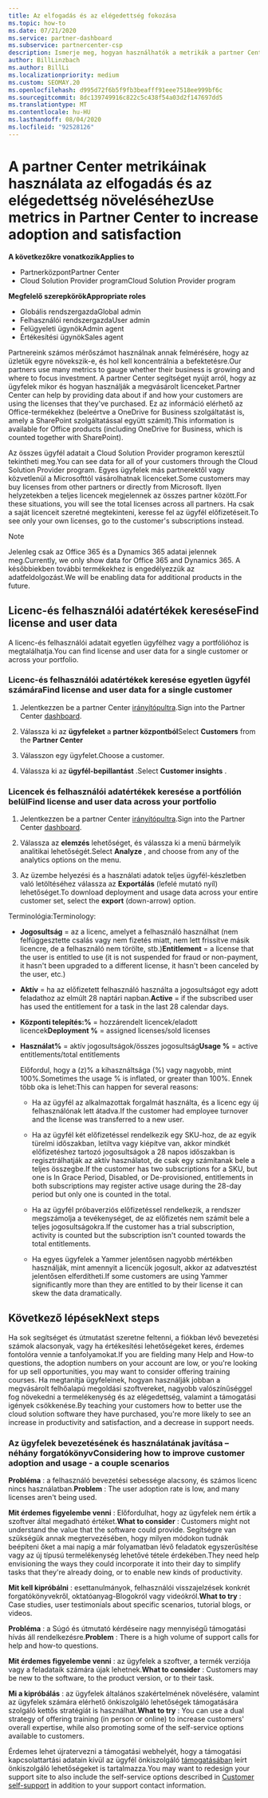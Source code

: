 ```yaml
---
title: Az elfogadás és az elégedettség fokozása
ms.topic: how-to
ms.date: 07/21/2020
ms.service: partner-dashboard
ms.subservice: partnercenter-csp
description: Ismerje meg, hogyan használhatók a metrikák a partner Centerben. A metrikák megmutatják, hogy az üzlet egyre növekszik-e, hogyan használják az ügyfelek a licenceket, és hol kell összpontosítaniuk a beruházásokra.
author: BillLinzbach
ms.author: BillLi
ms.localizationpriority: medium
ms.custom: SEOMAY.20
ms.openlocfilehash: d995d72f6b5f9fb3beafff91eee7518ee999bf6c
ms.sourcegitcommit: 8dc139749916c822c5c438f54a03d2f147697dd5
ms.translationtype: MT
ms.contentlocale: hu-HU
ms.lasthandoff: 08/04/2020
ms.locfileid: "92528126"
---
```

# <a name="use-metrics-in-partner-center-to-increase-adoption-and-satisfaction"></a><span data-ttu-id="a000f-104">A partner Center metrikáinak használata az elfogadás és az elégedettség növeléséhez</span><span class="sxs-lookup"><span data-stu-id="a000f-104">Use metrics in Partner Center to increase adoption and satisfaction</span></span>

<span data-ttu-id="a000f-105">**A következőkre vonatkozik**</span><span class="sxs-lookup"><span data-stu-id="a000f-105">**Applies to**</span></span>

- <span data-ttu-id="a000f-106">Partnerközpont</span><span class="sxs-lookup"><span data-stu-id="a000f-106">Partner Center</span></span>
- <span data-ttu-id="a000f-107">Cloud Solution Provider program</span><span class="sxs-lookup"><span data-stu-id="a000f-107">Cloud Solution Provider program</span></span>

<span data-ttu-id="a000f-108">**Megfelelő szerepkörök**</span><span class="sxs-lookup"><span data-stu-id="a000f-108">**Appropriate roles**</span></span>

- <span data-ttu-id="a000f-109">Globális rendszergazda</span><span class="sxs-lookup"><span data-stu-id="a000f-109">Global admin</span></span>
- <span data-ttu-id="a000f-110">Felhasználói rendszergazda</span><span class="sxs-lookup"><span data-stu-id="a000f-110">User admin</span></span>
- <span data-ttu-id="a000f-111">Felügyeleti ügynök</span><span class="sxs-lookup"><span data-stu-id="a000f-111">Admin agent</span></span>
- <span data-ttu-id="a000f-112">Értékesítési ügynök</span><span class="sxs-lookup"><span data-stu-id="a000f-112">Sales agent</span></span>

<span data-ttu-id="a000f-113">Partnereink számos mérőszámot használnak annak felmérésére, hogy az üzletük egyre növekszik-e, és hol kell koncentrálnia a befektetésre.</span><span class="sxs-lookup"><span data-stu-id="a000f-113">Our partners use many metrics to gauge whether their business is growing and where to focus investment.</span></span> <span data-ttu-id="a000f-114">A partner Center segítséget nyújt arról, hogy az ügyfelek mikor és hogyan használják a megvásárolt licenceket.</span><span class="sxs-lookup"><span data-stu-id="a000f-114">Partner Center can help by providing data about if and how your customers are using the licenses that they've purchased.</span></span> <span data-ttu-id="a000f-115">Ez az információ elérhető az Office-termékekhez (beleértve a OneDrive for Business szolgáltatást is, amely a SharePoint szolgáltatással együtt számít).</span><span class="sxs-lookup"><span data-stu-id="a000f-115">This information is available for Office products (including OneDrive for Business, which is counted together with SharePoint).</span></span>

<span data-ttu-id="a000f-116">Az összes ügyfél adatait a Cloud Solution Provider programon keresztül tekintheti meg.</span><span class="sxs-lookup"><span data-stu-id="a000f-116">You can see data for all of your customers through the Cloud Solution Provider program.</span></span> <span data-ttu-id="a000f-117">Egyes ügyfelek más partnerektől vagy közvetlenül a Microsofttól vásárolhatnak licenceket.</span><span class="sxs-lookup"><span data-stu-id="a000f-117">Some customers may buy licenses from other partners or directly from Microsoft.</span></span> <span data-ttu-id="a000f-118">Ilyen helyzetekben a teljes licencek megjelennek az összes partner között.</span><span class="sxs-lookup"><span data-stu-id="a000f-118">For these situations, you will see the total licenses across all partners.</span></span> <span data-ttu-id="a000f-119">Ha csak a saját licenceit szeretné megtekinteni, keresse fel az ügyfél előfizetéseit.</span><span class="sxs-lookup"><span data-stu-id="a000f-119">To see only your own licenses, go to the customer's subscriptions instead.</span></span>

> [!NOTE]  
> <span data-ttu-id="a000f-120">Jelenleg csak az Office 365 és a Dynamics 365 adatai jelennek meg.</span><span class="sxs-lookup"><span data-stu-id="a000f-120">Currently, we only show data for Office 365 and Dynamics 365.</span></span> <span data-ttu-id="a000f-121">A későbbiekben további termékekhez is engedélyezzük az adatfeldolgozást.</span><span class="sxs-lookup"><span data-stu-id="a000f-121">We will be enabling data for additional products in the future.</span></span>

## <a name="find-license-and-user-data"></a><span data-ttu-id="a000f-122">Licenc-és felhasználói adatértékek keresése</span><span class="sxs-lookup"><span data-stu-id="a000f-122">Find license and user data</span></span>

<span data-ttu-id="a000f-123">A licenc-és felhasználói adatait egyetlen ügyfélhez vagy a portfólióhoz is megtalálhatja.</span><span class="sxs-lookup"><span data-stu-id="a000f-123">You can find license and user data for a single customer or across your portfolio.</span></span>

### <a name="find-license-and-user-data-for-a-single-customer"></a><span data-ttu-id="a000f-124">Licenc-és felhasználói adatértékek keresése egyetlen ügyfél számára</span><span class="sxs-lookup"><span data-stu-id="a000f-124">Find license and user data for a single customer</span></span>

1. <span data-ttu-id="a000f-125">Jelentkezzen be a partner Center [irányítópultra](https://partner.microsoft.com/dashboard).</span><span class="sxs-lookup"><span data-stu-id="a000f-125">Sign into the Partner Center [dashboard](https://partner.microsoft.com/dashboard).</span></span>

2. <span data-ttu-id="a000f-126">Válassza ki az **ügyfeleket** a **partner központból**</span><span class="sxs-lookup"><span data-stu-id="a000f-126">Select **Customers** from the **Partner Center**</span></span>

3. <span data-ttu-id="a000f-127">Válasszon egy ügyfelet.</span><span class="sxs-lookup"><span data-stu-id="a000f-127">Choose a customer.</span></span>

4. <span data-ttu-id="a000f-128">Válassza ki az **ügyfél-bepillantást** .</span><span class="sxs-lookup"><span data-stu-id="a000f-128">Select **Customer insights** .</span></span>

### <a name="find-license-and-user-data-across-your-portfolio"></a><span data-ttu-id="a000f-129">Licencek és felhasználói adatértékek keresése a portfólión belül</span><span class="sxs-lookup"><span data-stu-id="a000f-129">Find license and user data across your portfolio</span></span>

1. <span data-ttu-id="a000f-130">Jelentkezzen be a partner Center [irányítópultra](https://partner.microsoft.com/dashboard).</span><span class="sxs-lookup"><span data-stu-id="a000f-130">Sign into the Partner Center [dashboard](https://partner.microsoft.com/dashboard).</span></span>

2. <span data-ttu-id="a000f-131">Válassza az **elemzés** lehetőséget, és válassza ki a menü bármelyik analitikai lehetőségét.</span><span class="sxs-lookup"><span data-stu-id="a000f-131">Select **Analyze** , and choose from any of the analytics options on the menu.</span></span>

3. <span data-ttu-id="a000f-132">Az üzembe helyezési és a használati adatok teljes ügyfél-készletben való letöltéséhez válassza az **Exportálás** (lefelé mutató nyíl) lehetőséget.</span><span class="sxs-lookup"><span data-stu-id="a000f-132">To download deployment and usage data across your entire customer set, select the **export** (down-arrow) option.</span></span>

<span data-ttu-id="a000f-133">Terminológia:</span><span class="sxs-lookup"><span data-stu-id="a000f-133">Terminology:</span></span>

- <span data-ttu-id="a000f-134">**Jogosultság** = az a licenc, amelyet a felhasználó használhat (nem felfüggesztette csalás vagy nem fizetés miatt, nem lett frissítve másik licencre, de a felhasználó nem törölte, stb.)</span><span class="sxs-lookup"><span data-stu-id="a000f-134">**Entitlement** = a license that the user is entitled to use (it is not suspended for fraud or non-payment, it hasn't been upgraded to a different license, it hasn't been canceled by the user, etc.)</span></span>

- <span data-ttu-id="a000f-135">**Aktív** = ha az előfizetett felhasználó használta a jogosultságot egy adott feladathoz az elmúlt 28 naptári napban.</span><span class="sxs-lookup"><span data-stu-id="a000f-135">**Active** = if the subscribed user has used the entitlement for a task in the last 28 calendar days.</span></span>

- <span data-ttu-id="a000f-136">**Központi telepítés:%** = hozzárendelt licencek/eladott licencek</span><span class="sxs-lookup"><span data-stu-id="a000f-136">**Deployment %** = assigned licenses/sold licenses</span></span>

- <span data-ttu-id="a000f-137">**Használat%** = aktív jogosultságok/összes jogosultság</span><span class="sxs-lookup"><span data-stu-id="a000f-137">**Usage %** = active entitlements/total entitlements</span></span>

   <span data-ttu-id="a000f-138">Előfordul, hogy a (z)% a kihasználtsága (%) vagy nagyobb, mint 100%.</span><span class="sxs-lookup"><span data-stu-id="a000f-138">Sometimes the usage % is inflated, or greater than 100%.</span></span> <span data-ttu-id="a000f-139">Ennek több oka is lehet:</span><span class="sxs-lookup"><span data-stu-id="a000f-139">This can happen for several reasons:</span></span>

  - <span data-ttu-id="a000f-140">Ha az ügyfél az alkalmazottak forgalmát használta, és a licenc egy új felhasználónak lett átadva.</span><span class="sxs-lookup"><span data-stu-id="a000f-140">If the customer had employee turnover and the license was transferred to a new user.</span></span>

  - <span data-ttu-id="a000f-141">Ha az ügyfél két előfizetéssel rendelkezik egy SKU-hoz, de az egyik türelmi időszakban, letiltva vagy kiépítve van, akkor mindkét előfizetéshez tartozó jogosultságok a 28 napos időszakban is regisztrálhatják az aktív használatot, de csak egy számítanak bele a teljes összegbe.</span><span class="sxs-lookup"><span data-stu-id="a000f-141">If the customer has two subscriptions for a SKU, but one is In Grace Period, Disabled, or De-provisioned, entitlements in both subscriptions may register active usage during the 28-day period but only one is counted in the total.</span></span>

  - <span data-ttu-id="a000f-142">Ha az ügyfél próbaverziós előfizetéssel rendelkezik, a rendszer megszámolja a tevékenységet, de az előfizetés nem számít bele a teljes jogosultságokra.</span><span class="sxs-lookup"><span data-stu-id="a000f-142">If the customer has a trial subscription, activity is counted but the subscription isn't counted towards the total entitlements.</span></span>

  - <span data-ttu-id="a000f-143">Ha egyes ügyfelek a Yammer jelentősen nagyobb mértékben használják, mint amennyit a licencük jogosult, akkor az adatvesztést jelentősen elferdítheti.</span><span class="sxs-lookup"><span data-stu-id="a000f-143">If some customers are using Yammer significantly more than they are entitled to by their license it can skew the data dramatically.</span></span>

## <a name="next-steps"></a><span data-ttu-id="a000f-144">Következő lépések</span><span class="sxs-lookup"><span data-stu-id="a000f-144">Next steps</span></span>

<span data-ttu-id="a000f-145">Ha sok segítséget és útmutatást szeretne feltenni, a fiókban lévő bevezetési számok alacsonyak, vagy ha értékesítési lehetőségeket keres, érdemes fontolóra vennie a tanfolyamokat.</span><span class="sxs-lookup"><span data-stu-id="a000f-145">If you are fielding many Help and How-to questions, the adoption numbers on your account are low, or you're looking for up sell opportunities, you may want to consider offering training courses.</span></span> <span data-ttu-id="a000f-146">Ha megtanítja ügyfeleinek, hogyan használják jobban a megvásárolt felhőalapú megoldási szoftvereket, nagyobb valószínűséggel fog növekedni a termelékenység és az elégedettség, valamint a támogatási igények csökkenése.</span><span class="sxs-lookup"><span data-stu-id="a000f-146">By teaching your customers how to better use the cloud solution software they have purchased, you're more likely to see an increase in productivity and satisfaction, and a decrease in support needs.</span></span>

### <a name="considering-how-to-improve-customer-adoption-and-usage---a-couple-scenarios"></a><span data-ttu-id="a000f-147">Az ügyfelek bevezetésének és használatának javítása – néhány forgatókönyv</span><span class="sxs-lookup"><span data-stu-id="a000f-147">Considering how to improve customer adoption and usage - a couple scenarios</span></span>

<span data-ttu-id="a000f-148">**Probléma** : a felhasználó bevezetési sebessége alacsony, és számos licenc nincs használatban.</span><span class="sxs-lookup"><span data-stu-id="a000f-148">**Problem** : The user adoption rate is low, and many licenses aren't being used.</span></span>

<span data-ttu-id="a000f-149">**Mit érdemes figyelembe venni** : Előfordulhat, hogy az ügyfelek nem értik a szoftver által megadható értéket.</span><span class="sxs-lookup"><span data-stu-id="a000f-149">**What to consider** : Customers might not understand the value that the software could provide.</span></span> <span data-ttu-id="a000f-150">Segítségre van szükségük annak megtervezésében, hogy milyen módokon tudnák beépíteni őket a mai napig a már folyamatban lévő feladatok egyszerűsítése vagy az új típusú termelékenység lehetővé tétele érdekében.</span><span class="sxs-lookup"><span data-stu-id="a000f-150">They need help envisioning the ways they could incorporate it into their day to simplify tasks that they're already doing, or to enable new kinds of productivity.</span></span>

<span data-ttu-id="a000f-151">**Mit kell kipróbálni** : esettanulmányok, felhasználói visszajelzések konkrét forgatókönyvekről, oktatóanyag-Blogokról vagy videókról.</span><span class="sxs-lookup"><span data-stu-id="a000f-151">**What to try** : Case studies, user testimonials about specific scenarios, tutorial blogs, or videos.</span></span>

<span data-ttu-id="a000f-152">**Probléma** : a Súgó és útmutató kérdéseire nagy mennyiségű támogatási hívás áll rendelkezésre.</span><span class="sxs-lookup"><span data-stu-id="a000f-152">**Problem** : There is a high volume of support calls for help and how-to questions.</span></span>

<span data-ttu-id="a000f-153">**Mit érdemes figyelembe venni** : az ügyfelek a szoftver, a termék verziója vagy a feladataik számára újak lehetnek.</span><span class="sxs-lookup"><span data-stu-id="a000f-153">**What to consider** : Customers may be new to the software, to the product version, or to their task.</span></span>

<span data-ttu-id="a000f-154">**Mi a kipróbálás** : az ügyfelek általános szakértelmének növelésére, valamint az ügyfelek számára elérhető önkiszolgáló lehetőségek támogatására szolgáló kettős stratégiát is használhat.</span><span class="sxs-lookup"><span data-stu-id="a000f-154">**What to try** : You can use a dual strategy of offering training (in person or online) to increase customers' overall expertise, while also promoting some of the self-service options available to customers.</span></span>

<span data-ttu-id="a000f-155">Érdemes lehet újratervezni a támogatási webhelyét, hogy a támogatási kapcsolattartási adatain kívül az ügyfél önkiszolgáló [támogatásában](customer-self-support.md) leírt önkiszolgáló lehetőségeket is tartalmazza.</span><span class="sxs-lookup"><span data-stu-id="a000f-155">You may want to redesign your support site to also include the self-service options described in [Customer self-support](customer-self-support.md) in addition to your support contact information.</span></span>

